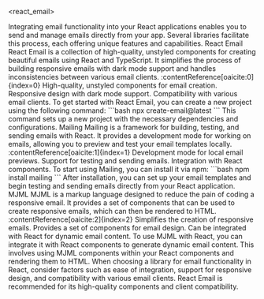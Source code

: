 <react_email>
  <title>Emails in React</title>
  <description>
    Integrating email functionality into your React applications enables you to send and manage emails directly from your app. Several libraries facilitate this process, each offering unique features and capabilities.
  </description>
  <libraries>
    <library>
      <name>React Email</name>
      <description>
        React Email is a collection of high-quality, unstyled components for creating beautiful emails using React and TypeScript. It simplifies the process of building responsive emails with dark mode support and handles inconsistencies between various email clients. :contentReference[oaicite:0]{index=0}
      </description>
      <features>
        <feature>High-quality, unstyled components for email creation.</feature>
        <feature>Responsive design with dark mode support.</feature>
        <feature>Compatibility with various email clients.</feature>
      </features>
      <usage>
        To get started with React Email, you can create a new project using the following command:
        ```bash
        npx create-email@latest
        ```
        This command sets up a new project with the necessary dependencies and configurations.
      </usage>
    </library>
    <library>
      <name>Mailing</name>
      <description>
        Mailing is a framework for building, testing, and sending emails with React. It provides a development mode for working on emails, allowing you to preview and test your email templates locally. :contentReference[oaicite:1]{index=1}
      </description>
      <features>
        <feature>Development mode for local email previews.</feature>
        <feature>Support for testing and sending emails.</feature>
        <feature>Integration with React components.</feature>
      </features>
      <usage>
        To start using Mailing, you can install it via npm:
        ```bash
        npm install mailing
        ```
        After installation, you can set up your email templates and begin testing and sending emails directly from your React application.
      </usage>
    </library>
    <library>
      <name>MJML</name>
      <description>
        MJML is a markup language designed to reduce the pain of coding a responsive email. It provides a set of components that can be used to create responsive emails, which can then be rendered to HTML. :contentReference[oaicite:2]{index=2}
      </description>
      <features>
        <feature>Simplifies the creation of responsive emails.</feature>
        <feature>Provides a set of components for email design.</feature>
        <feature>Can be integrated with React for dynamic email content.</feature>
      </features>
      <usage>
        To use MJML with React, you can integrate it with React components to generate dynamic email content. This involves using MJML components within your React components and rendering them to HTML.
      </usage>
    </library>
  </libraries>
  <recommendation>
    When choosing a library for email functionality in React, consider factors such as ease of integration, support for responsive design, and compatibility with various email clients. React Email is recommended for its high-quality components and client compatibility.
  </recommendation>
</react_email>
